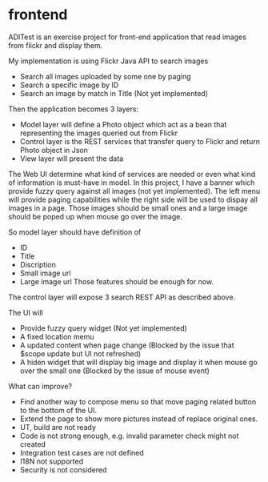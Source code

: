 # frontend
ADITest is an exercise project for front-end application that read images from flickr and display them.

My implementation is using Flickr Java API to search images
 - Search all images uploaded by some one by paging
 - Search a specific image by ID
 - Search an image by match in Title (Not yet implemented)

Then the application becomes 3 layers:
 - Model layer will define a Photo object which act as a bean that representing the images queried out from Flickr
 - Control layer is the REST services that transfer query to Flickr and return Photo object in Json
 - View layer will present the data
 
The Web UI determine what kind of services are needed or even what kind of information is must-have in model. 
In this project, I have a banner which provide fuzzy query against all images (not yet implemented). The left menu will provide paging capabilities while the right side will be used to dispay all images in a page. Those images should be small ones and a large image should be poped up when mouse go over the image.

So model layer should have definition of
  - ID
  - Title
  - Discription
  - Small image url
  - Large image url
Those features should be enough for now.

The control layer will expose 3 search REST API as described above.

The UI will
  - Provide fuzzy query widget (Not yet implemented)
  - A fixed location memu
  - A updated content when page change (Blocked by the issue that $scope update but UI not refreshed)
  - A hiden widget that will display big image and display it when mouse go over the small one (Blocked by the issue of mouse event)

What can improve?
  - Find another way to compose menu so that move paging related button to the bottom of the UI.
  - Extend the page to show more pictures instead of replace original ones.
  - UT, build are not ready
  - Code is not strong enough, e.g. invalid parameter check might not created
  - Integration test cases are not defined
  - I18N not supported
  - Security is not considered
